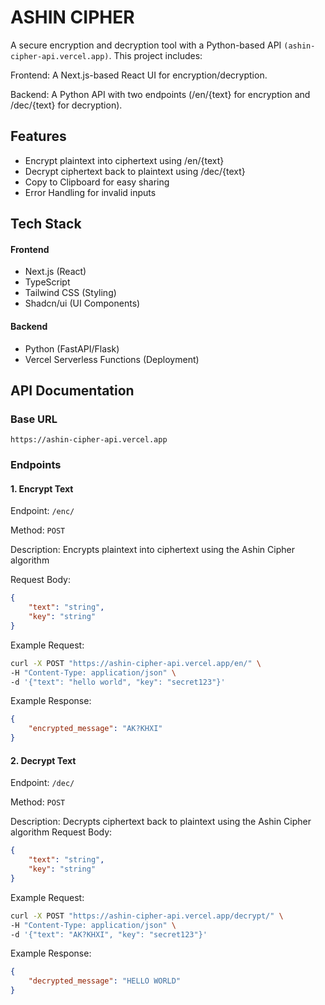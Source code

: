 # ASHIN CIPHER
A secure encryption and decryption tool with a Python-based API `(ashin-cipher-api.vercel.app)`. This project includes:

Frontend: A Next.js-based React UI for encryption/decryption.

Backend: A Python API with two endpoints (/en/{text} for encryption and /dec/{text} for decryption).

## Features
- Encrypt plaintext into ciphertext using /en/{text}
- Decrypt ciphertext back to plaintext using /dec/{text}
- Copy to Clipboard for easy sharing
- Error Handling for invalid inputs

## Tech Stack
#### Frontend
- Next.js (React)
- TypeScript
- Tailwind CSS (Styling)
- Shadcn/ui (UI Components)


#### Backend
- Python (FastAPI/Flask)
- Vercel Serverless Functions (Deployment)

## API Documentation

### Base URL
`https://ashin-cipher-api.vercel.app`

### Endpoints

#### 1. Encrypt Text
Endpoint: `/enc/`

Method: `POST`

Description: Encrypts plaintext into ciphertext using the Ashin Cipher algorithm
    
Request Body:
```json
{
    "text": "string",
    "key": "string"
}
```

Example Request:
```bash
curl -X POST "https://ashin-cipher-api.vercel.app/en/" \
-H "Content-Type: application/json" \
-d '{"text": "hello world", "key": "secret123"}'
```

Example Response:
```json
{
    "encrypted_message": "AK?KHXI"
}
```

#### 2. Decrypt Text
Endpoint: `/dec/`

Method: `POST`

Description: Decrypts ciphertext back to plaintext using the Ashin Cipher algorithm
Request Body:
```json
{
    "text": "string",
    "key": "string"
}
```

Example Request:
```bash
curl -X POST "https://ashin-cipher-api.vercel.app/decrypt/" \
-H "Content-Type: application/json" \
-d '{"text": "AK?KHXI", "key": "secret123"}'
```

Example Response:
```json
{
    "decrypted_message": "HELLO WORLD"
}
```